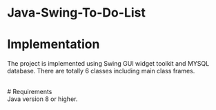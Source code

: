 # Java-Swing-To-Do-List<br />
# Implementation<br />
The project is implemented using Swing GUI widget toolkit and MYSQL database. There are totally 6 classes including main class frames.

<br />
# Requirements
<br />
     Java version 8 or higher.
